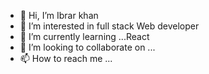 - 👋 Hi, I’m Ibrar khan
- 👀 I’m interested in full stack Web developer
- 🌱 I’m currently learning ...React
- 💞️ I’m looking to collaborate on ...
- 📫 How to reach me ...

<!---
i248/i248 is a ✨ special ✨ repository because its `README.md` (this file) appears on your GitHub profile.
You can click the Preview link to take a look at your changes.
--->
